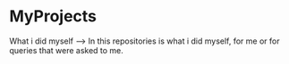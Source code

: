 # MyProjects
What i did myself -->
In this repositories is what i did myself, for me or for queries that were asked to me.
